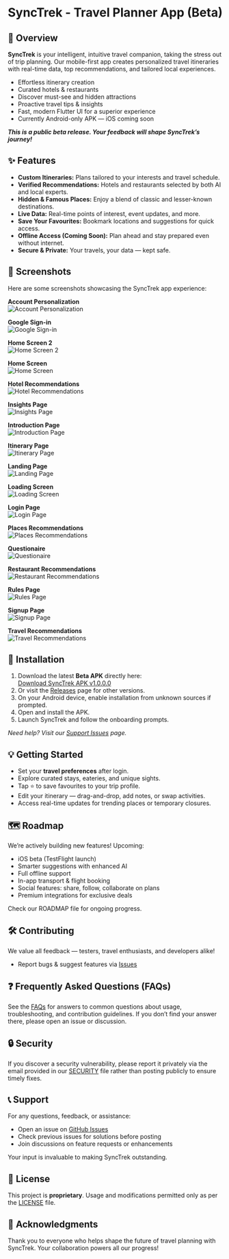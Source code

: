 # SyncTrek - Travel Planner App (Beta)

## 🚀 Overview

**SyncTrek** is your intelligent, intuitive travel companion, taking the stress out of trip planning. Our mobile-first app creates personalized travel itineraries with real-time data, top recommendations, and tailored local experiences.

- Effortless itinerary creation  
- Curated hotels & restaurants  
- Discover must-see and hidden attractions  
- Proactive travel tips & insights  
- Fast, modern Flutter UI for a superior experience  
- Currently Android-only APK — iOS coming soon  

***This is a public beta release. Your feedback will shape SyncTrek’s journey!***

## ✨ Features

- **Custom Itineraries:** Plans tailored to your interests and travel schedule.  
- **Verified Recommendations:** Hotels and restaurants selected by both AI and local experts.  
- **Hidden & Famous Places:** Enjoy a blend of classic and lesser-known destinations.  
- **Live Data:** Real-time points of interest, event updates, and more.  
- **Save Your Favourites:** Bookmark locations and suggestions for quick access.  
- **Offline Access (Coming Soon):** Plan ahead and stay prepared even without internet.  
- **Secure & Private:** Your travels, your data — kept safe.  

## 📸 Screenshots

Here are some screenshots showcasing the SyncTrek app experience:

**Account Personalization**  
![Account Personalization](<assets/Screenshots/Account Personalization.jpg>)  

**Google Sign-in**  
![Google Sign-in](<assets/Screenshots/Google Sign-in.jpg>)  

**Home Screen 2**  
![Home Screen 2](<assets/Screenshots/Home Screen 2.jpg>)  

**Home Screen**  
![Home Screen](<assets/Screenshots/Home Screen.jpg>)  

**Hotel Recommendations**  
![Hotel Recommendations](<assets/Screenshots/Hotel Recommendations.jpg>)  

**Insights Page**  
![Insights Page](<assets/Screenshots/Insights Page.jpg>)  

**Introduction Page**  
![Introduction Page](<assets/Screenshots/Introduction Page.jpg>)  

**Itinerary Page**  
![Itinerary Page](<assets/Screenshots/Itinerary Page.jpg>)  

**Landing Page**  
![Landing Page](<assets/Screenshots/Landing Page.jpg>)  

**Loading Screen**  
![Loading Screen](<assets/Screenshots/Loading Screen.jpg>)  

**Login Page**  
![Login Page](<assets/Screenshots/Login Page.jpg>)  

**Places Recommendations**  
![Places Recommendations](<assets/Screenshots/Places Recommendations.jpg>)  

**Questionaire**  
![Questionaire](<assets/Screenshots/Questionaire.jpg>)  

**Restaurant Recommendations**  
![Restaurant Recommendations](<assets/Screenshots/Restaurant Recommendations.jpg>)  

**Rules Page**  
![Rules Page](<assets/Screenshots/Rules Page.jpg>)  

**Signup Page**  
![Signup Page](<assets/Screenshots/Signup Page.jpg>)  

**Travel Recommendations**  
![Travel Recommendations](<assets/Screenshots/Travel Recommendations.jpg>)  

## 📲 Installation

1. Download the latest **Beta APK** directly here:  
   [Download SyncTrek APK v1.0.0.0](https://github.com/fahad10inb/SyncTrek/releases/download/v1.0.0.0/app-release.apk)  
2. Or visit the [Releases](https://github.com/fahad10inb/SyncTrek/releases) page for other versions.  
3. On your Android device, enable installation from unknown sources if prompted.  
4. Open and install the APK.  
5. Launch SyncTrek and follow the onboarding prompts.  

*Need help? Visit our [Support Issues](https://github.com/fahad10inb/SyncTrek/issues) page.*

## 💡 Getting Started

- Set your **travel preferences** after login.  
- Explore curated stays, eateries, and unique sights.  
- Tap ⭐ to save favourites to your trip profile.  
- Edit your itinerary — drag-and-drop, add notes, or swap activities.  
- Access real-time updates for trending places or temporary closures.  

## 🗺️ Roadmap

We’re actively building new features! Upcoming:

- iOS beta (TestFlight launch)  
- Smarter suggestions with enhanced AI  
- Full offline support  
- In-app transport & flight booking  
- Social features: share, follow, collaborate on plans  
- Premium integrations for exclusive deals  

Check our ROADMAP file for ongoing progress.

## 🛠️ Contributing

We value all feedback — testers, travel enthusiasts, and developers alike!

- Report bugs & suggest features via [Issues](https://github.com/fahad10inb/SyncTrek/issues)    

## ❓ Frequently Asked Questions (FAQs)

See the [FAQs](docs/faq.md) for answers to common questions about usage, troubleshooting, and contribution guidelines. If you don’t find your answer there, please open an issue or discussion.

## 🔒 Security

If you discover a security vulnerability, please report it privately via the email provided in our [SECURITY](https://github.com/fahad10inb/SyncTrek/security) file rather than posting publicly to ensure timely fixes.

## 📞 Support

For any questions, feedback, or assistance:

- Open an issue on [GitHub Issues](https://github.com/fahad10inb/SyncTrek/issues)  
- Check previous issues for solutions before posting  
- Join discussions on feature requests or enhancements  

Your input is invaluable to making SyncTrek outstanding.

## 📝 License

This project is **proprietary**. Usage and modifications permitted only as per the [LICENSE](https://github.com/fahad10inb/SyncTrek/blob/main/LICENSE) file.

## 🙏 Acknowledgments

Thank you to everyone who helps shape the future of travel planning with SyncTrek. Your collaboration powers all our progress!
